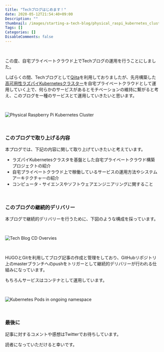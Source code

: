 ```yaml
---
title: "Techブログはじめます！"
date: 2020-05-12T21:54:40+09:00
Description: ""
thumbnail: /images/starting-a-tech-blog/physical_raspi_kubernetes_cluster.jpg
Tags: []
Categories: []
DisableComments: false
---
```


&nbsp;

この度、自宅プライベートクラウド上でTechブログの運用を行うことにしました。

しばらくの間、Techブログとして[Qiita](https://qiita.com/sosomasox)を利用しておりましたが、先月構築した[高可用性ラズパイKubernetesクラスター](https://qiita.com/izewfktvy533/items/efaa0c5fd6b6ea2c691b)を自宅プライベートクラウドとして運用していく上で、何らかのサービスがあるとモチベーションの維持に繋がると考え、このブログを一種のサービスとて運用していきたいと思います。

&nbsp;

![Physical Raspberry Pi Kubernetes Cluster](/images/starting-a-tech-blog/physical_raspi_kubernetes_cluster.jpg)

&nbsp;



### このブログで取り上げる内容
本プログでは、下記の内容に関して取り上げていきたいと考えています。

- ラズパイKubernetesクラスタを基盤とした自宅プライベートクラウド構築プロジェクトの紹介
- 自宅プライベートクラウド上で稼働しているサービスの運用方法やシステムアーキテクチャーの紹介
- コンピュータ・サイエンスやソフトウェアエンジニアリングに関すること

&nbsp;


### このブログの継続的デリバリー
本ブログで継続的デリバリーを行うために、下図のような構成を採っています。

&nbsp;

![Tech Blog CD Overvies](/images/starting-a-tech-blog/on-going_cd_overview.png)

&nbsp;

HUGOとGitを利用してブログ記事の作成と管理をしており、GitHubリポジトリ上のmasterブランチへのpushをトリガーとして継続的デリバリーが行われる仕組みになっています。

もちろんサービスはコンテナとして運用しています。

&nbsp;

![Kubernetes Pods in ongoing namespace](/images/starting-a-tech-blog/on-going.png)

&nbsp;



### 最後に
記事に対するコメントや感想はTwitterでお待ちしています。

読者になっていただけると幸いです。

&nbsp;
